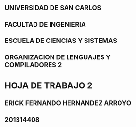 ## UNIVERSIDAD DE SAN CARLOS 
## FACULTAD DE INGENIERIA 
## ESCUELA DE CIENCIAS Y SISTEMAS
## ORGANIZACION DE LENGUAJES Y COMPILADORES 2 

# HOJA DE TRABAJO 2 
## ERICK FERNANDO HERNANDEZ ARROYO
## 201314408